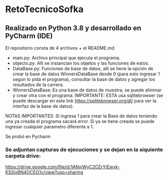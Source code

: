 # RetoTecnicoSofka
## Realizado en Python 3.8 y desarrollado en PyCharm (IDE)

El repositorio consta de 4 archivos + el README.md

- main.py: Archivo principal que ejecuta el programa.
- objects.py: Allí se instancian los objetos y las funciones de estos.
- DataBase.py: Funciones de base de datos, allí se tiene la opción de crear la base de datos WinnersDataBase desde 0 (para esto ingresar 1 según lo pida el programa), consultar la base de datos y agregar los resultados de la carrera.
- WinnersDataBase: Es una base de datos de muestra, se puede eliminar y crear otra con el programa. IMPORTANTE: ESTA usa sqlitebrowser (se puede descargar en este link https://sqlitebrowser.org/dl/ para ver la interfaz de la base de datos).

NOTAS IMPORTANTES: Si ingresa 1 para crear la Base de datos teniendo una ya creada el programa sacará error. Si ya se tiene creada se puede ingresar cualquier parametro diferente a 1.

Se probó en Pycharm

### Se adjuntan capturas de ejecuciones y se dejan en la siquiente carpeta drive: 
https://drive.google.com/file/d/1ANxjWyC2CErYjEwxk-KSSixBN4OCEG1c/view?usp=sharing

